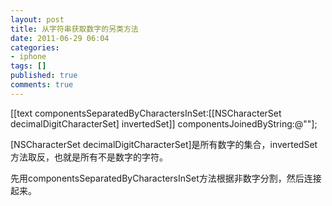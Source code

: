 ```yaml
---
layout: post
title: 从字符串获取数字的另类方法
date: 2011-06-29 06:04
categories:
- iphone
tags: []
published: true
comments: true
---
```

<p><p>[[text componentsSeparatedByCharactersInSet:[[NSCharacterSet decimalDigitCharacterSet] invertedSet]] componentsJoinedByString:@""];</p>
<p>[NSCharacterSet decimalDigitCharacterSet]是所有数字的集合，invertedSet方法取反，也就是所有不是数字的字符。</p>
<p>先用componentsSeparatedByCharactersInSet方法根据非数字分割，然后连接起来。</p></p>
